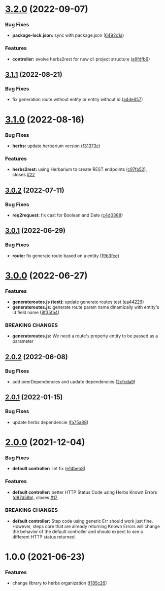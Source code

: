 # [3.2.0](https://github.com/herbsjs/herbs2rest/compare/v3.1.1...v3.2.0) (2022-09-07)


### Bug Fixes

* **package-lock.json:** sync with package.json ([6492c1a](https://github.com/herbsjs/herbs2rest/commit/6492c1aaaf7546f604fa8aa488898497f144fe17))


### Features

* **controller:** evolve herbs2rest for new cli project structure ([a6fdfb6](https://github.com/herbsjs/herbs2rest/commit/a6fdfb64befe9186223aaa89ff098e83e7bcb075))

## [3.1.1](https://github.com/herbsjs/herbs2rest/compare/v3.1.0...v3.1.1) (2022-08-21)


### Bug Fixes

* fix generation route without entity or entity without id ([a4de657](https://github.com/herbsjs/herbs2rest/commit/a4de6577bfcaacfb6c8c489a4eb3bb0ca8a83066))

# [3.1.0](https://github.com/herbsjs/herbs2rest/compare/v3.0.2...v3.1.0) (2022-08-16)


### Bug Fixes

* **herbs:** update herbarium version ([f31373c](https://github.com/herbsjs/herbs2rest/commit/f31373c40778b0950c746b430acb52f5eb9660b5))


### Features

* **herbs2rest:** using Herbarium to create REST endpoints ([c97fa52](https://github.com/herbsjs/herbs2rest/commit/c97fa52a1728078a8175e75b17fa91d912606183)), closes [#22](https://github.com/herbsjs/herbs2rest/issues/22)

## [3.0.2](https://github.com/herbsjs/herbs2rest/compare/v3.0.1...v3.0.2) (2022-07-11)


### Bug Fixes

* **req2request:** fix cast for Boolean and Date ([c4d0388](https://github.com/herbsjs/herbs2rest/commit/c4d0388b839bf05741b528a760ca2f5b149d184e))

## [3.0.1](https://github.com/herbsjs/herbs2rest/compare/v3.0.0...v3.0.1) (2022-06-29)


### Bug Fixes

* **route:** fix generate route based on a entity ([19b3fce](https://github.com/herbsjs/herbs2rest/commit/19b3fce876b2621f4154dd85c4eee51ccc3b568a))

# [3.0.0](https://github.com/herbsjs/herbs2rest/compare/v2.0.2...v3.0.0) (2022-06-27)


### Features

* **generateroutes.js (test):** update generate routes test ([ea44229](https://github.com/herbsjs/herbs2rest/commit/ea4422901efcdd074e4bc9cdec7ad60825052cef))
* **generateroutes.js:** generate route param name dinamically with entity's id field name ([8f35fa4](https://github.com/herbsjs/herbs2rest/commit/8f35fa4124299b5a60df6408972886ecd867c3f3))


### BREAKING CHANGES

* **generateroutes.js:** We need a route's property entity to be passed as a parameter

## [2.0.2](https://github.com/herbsjs/herbs2rest/compare/v2.0.1...v2.0.2) (2022-06-08)


### Bug Fixes

* add peerDependencies and update dependencies ([2cfcda9](https://github.com/herbsjs/herbs2rest/commit/2cfcda998766765ed284b9fc7a3b45ec566498af))

## [2.0.1](https://github.com/herbsjs/herbs2rest/compare/v2.0.0...v2.0.1) (2022-01-15)


### Bug Fixes

* update herbs dependencie ([fa75a88](https://github.com/herbsjs/herbs2rest/commit/fa75a88f1953570d7b0d0227d95bff8caa43f92b))

# [2.0.0](https://github.com/herbsjs/herbs2rest/compare/v1.0.0...v2.0.0) (2021-12-04)


### Bug Fixes

* **default controller:** lint fix ([e14beb8](https://github.com/herbsjs/herbs2rest/commit/e14beb875627f3721becab379c4cbd0357cc1822))


### Features

* **default controller:** better HTTP Status Code using Herbs Known Errors ([d87d59b](https://github.com/herbsjs/herbs2rest/commit/d87d59b331170a8f1da3e0bc1f4edfb0f35c25ea)), closes [#17](https://github.com/herbsjs/herbs2rest/issues/17)


### BREAKING CHANGES

* **default controller:** Step code using generic Err should work just fine. However, steps core that are
already returning Known Errors will change the behavior of the default controller and should expect
to see a different HTTP status returned.

# 1.0.0 (2021-06-23)


### Features

* change library to herbs organization ([f185c26](https://github.com/herbsjs/herbs2rest/commit/f185c2660e7ff7be0f1b0b88a0c280a391c32448))
